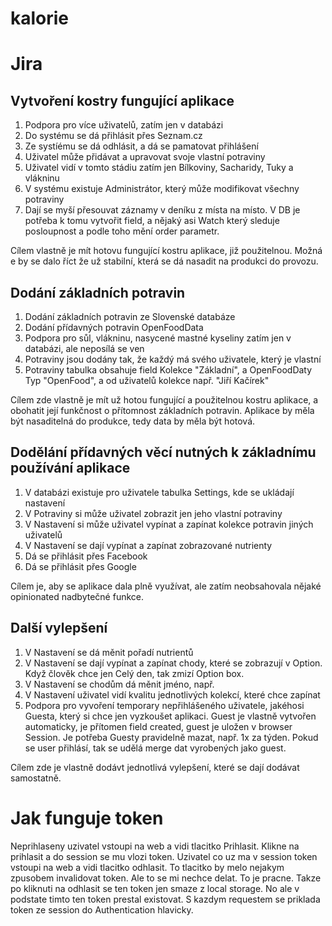 # kalorie

# Jira

## Vytvoření kostry fungující aplikace
1. Podpora pro více uživatelů, zatím jen v databázi
2. Do systému se dá přihlásit přes Seznam.cz
3. Ze systíému se dá odhlásit, a dá se pamatovat přihlášení
4. Uživatel může přidávat a upravovat svoje vlastní potraviny
5. Uživatel vidí v tomto stádiu zatím jen Bílkoviny, Sacharidy, Tuky a vlákninu
6. V systému existuje Administrátor, který může modifikovat všechny potraviny
7. Dají se myší přesouvat záznamy v deníku z místa na místo. V DB je potřeba k tomu vytvořit field, a nějaký asi Watch který sleduje posloupnost a podle toho mění order parametr.

Cílem vlastně je mít hotovu fungující kostru aplikace, již použitelnou. Možná e by se dalo říct že už stabilní,
která se dá nasadit na produkci do provozu.

## Dodání základních potravin
1. Dodání základních potravin ze Slovenské databáze
2. Dodání přídavných potravin OpenFoodData
3. Podpora pro sůl, vlákninu, nasycené mastné kyseliny zatím jen v databázi, ale neposílá se ven
4. Potraviny jsou dodány tak, že každý má svého uživatele, který je vlastní
5. Potraviny tabulka obsahuje field Kolekce "Základní", a OpenFoodDaty Typ "OpenFood", a od uživatelů kolekce např. "Jiří Kačírek"

Cílem zde vlastně je mít už hotou fungující a použitelnou kostru aplikace, a obohatit její funkčnost
o přítomnost základních potravin. Aplikace by měla být nasaditelná do produkce, tedy data by měla být hotová.


## Dodělání přídavných věcí nutných k základnímu používání aplikace
1. V databázi existuje pro uživatele tabulka Settings, kde se ukládají nastavení
2. V Potraviny si může uživatel zobrazit jen jeho vlastní potraviny
3. V Nastavení si může uživatel vypínat a zapínat kolekce potravin jiných uživatelů
4. V Nastavení se dají vypínat a zapínat zobrazované nutrienty
5. Dá se přihlásit přes Facebook
6. Dá se přihlásit přes Google

Cílem je, aby se aplikace dala plně využívat, ale zatím neobsahovala nějaké opinionated nadbytečné funkce.

## Další vylepšení
1. V Nastavení se dá měnit pořadí nutrientů
2. V Nastavení se dají vypínat a zapínat chody, které se zobrazují v Option. Když člověk chce jen Celý den, tak zmizí Option box.
3. V Nastavení se chodům dá měnit jméno, např.
4. V Nastavení uživatel vidí kvalitu jednotlivých kolekcí, které chce zapínat
5. Podpora pro vyvoření temporary nepřihlášeného uživatele, jakéhosi Guesta, který si chce jen vyzkoušet aplikaci.
   Guest je vlastně vytvořen automaticky, je přítomen field created, guest je uložen v browser Session. Je potřeba Guesty
   pravidelně mazat, např. 1x za týden. Pokud se user přihlásí, tak se udělá merge dat vyrobených jako guest.


Cílem zde je vlastně dodávt jednotlivá vylepšení, které se dají dodávat samostatně.


# Jak funguje token
Neprihlaseny uzivatel vstoupi na web a vidi tlacitko Prihlasit. Klikne na prihlasit a do session se mu vlozi token.
Uzivatel co uz ma v session token vstoupi na web a vidi tlacitko odhlasit. To tlacitko by melo nejakym zpusobem invalidovat token. Ale to se mi nechce delat.
To je pracne. Takze po kliknuti na odhlasit se ten token jen smaze z local storage. No ale v podstate timto ten token prestal existovat.
S kazdym requestem se priklada token ze session do Authentication hlavicky.